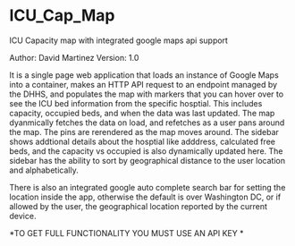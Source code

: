 # ICU_Cap_Map
ICU Capacity map with integrated google maps api support

Author: David Martinez
Version: 1.0 

It is a single page web application that loads an instance of Google Maps into a container, makes an HTTP API request to an endpoint managed by the DHHS, and populates the map with markers that you can hover over to see the ICU bed
information from the specific hosptial. This includes capacity, occupied beds, and when the data was last updated. The map dyanmically fetches the data on load, and refetches as a user pans around the map. The pins are rerendered as the map moves around. The sidebar shows addtional details about the hosptial like adddress, calculated free beds, and the capacity vs occupied is also dynamically updated here. The sidebar has the ability to sort by geographical distance to the user location and alphabetically.

There is also an integrated google auto complete search bar for setting the location inside the app, otherwise the default is over Washington DC, or if allowed by the user, the geographical location reported by the current device.

*TO GET FULL FUNCTIONALITY YOU MUST USE AN API KEY *
